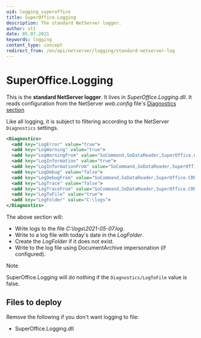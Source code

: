 ```yaml
---
uid: logging_superoffice
title: SuperOffice.Logging
description: The standard NetServer logger.
author: xt1
date: 05.07.2021
keywords: logging
content_type: concept
redirect_from: /en/api/netserver/logging/standard-netserver-log
---
```


# SuperOffice.Logging

This is the **standard NetServer logger**. It lives in *SuperOffice.Logging.dll*. It reads configuration from the NetServer *web.config* file's [Diagnostics section][2]

Like all logging, it is subject to filtering according to the NetServer `Diagnostics` settings.

```xml
<Diagnostics>
  <add key="LogError" value="true">
  <add key="LogWarning" value="true">
  <add key="LogWarningFrom" value="SoCommand,SoDataReader,SuperOffice.CRM.Webhooks">
  <add key="LogInformation" value="true">
  <add key="LogInformationFrom" value="SoCommand,SoDataReader,SuperOffice.CRM.Webhooks">
  <add key="LogDebug" value="false">
  <add key="LogDebugFrom" value="SoCommand,SoDataReader,SuperOffice.CRM.Webhooks">
  <add key="LogTrace" value="false">
  <add key="LogTraceFrom" value="SoCommand,SoDataReader,SuperOffice.CRM.Webhooks">
  <add key="LogToFile" value="true">
  <add key="LogFolder" value="C:\logs">
</Diagnostics>
```

The above section will:

* Write logs to the file *C:\logs\2021-05-07.log*.
* Write to a log file with today's date in the *LogFolder*.
* Create the *LogFolder* if it does not exist.
* Write to the log file using DocumentArchive impersonation (if configured).

> [!NOTE]
> SuperOffice.Logging will do nothing if the `Diagnostics/LogToFile` value is false.

## Files to deploy

Remove the following if you don't want logging to file:

* SuperOffice.Logging.dll

<!-- Referenced links-->
[2]: ../config/diagnostics.md
